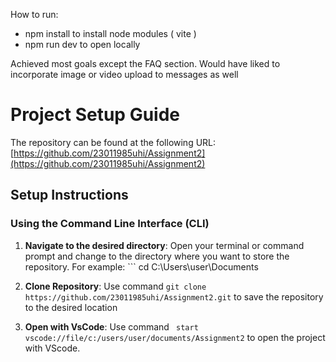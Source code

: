 
How to run:
- npm install to install node modules ( vite )
- npm run dev to open locally

Achieved most goals except the FAQ section.
Would have liked to incorporate image or video upload to messages as well


# Project Setup Guide

The repository can be found at the following URL:
[https://github.com/23011985uhi/Assignment2](https://github.com/23011985uhi/Assignment2)

## Setup Instructions

### Using the Command Line Interface (CLI)

1. **Navigate to the desired directory**:
   Open your terminal or command prompt and change to the directory where you want to store the repository. For example: ``` cd C:\Users\user\Documents

2. **Clone Repository**:
  Use command ``` git clone https://github.com/23011985uhi/Assignment2.git ``` to save the repository to the desired location

3. **Open with VsCode**:
   Use command ``` start vscode://file/c:/users/user/documents/Assignment2``` to open the project with VScode.
